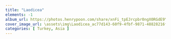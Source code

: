 ```yaml
---
title: "Laodicea"
elements: -1
album_url: https://photos.henrypoon.com/share/xnFi_tpEJrcpbr0ngX0RGdE9Y7b1bgwKmLhEonzE9eMwCLEfmlpLhTSmgnPGbYvomOs
cover_image_url: \assets\img\Laodicea_ac77d143-60f9-4fbf-9871-48828216f295.jpg
categories: [ Turkey, Asia ]
---
```

